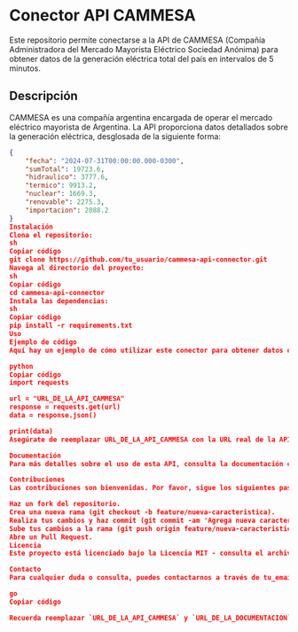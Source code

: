 # Conector API CAMMESA

Este repositorio permite conectarse a la API de CAMMESA (Compañía Administradora del Mercado Mayorista Eléctrico Sociedad Anónima) para obtener datos de la generación eléctrica total del país en intervalos de 5 minutos.

## Descripción

CAMMESA es una compañía argentina encargada de operar el mercado eléctrico mayorista de Argentina. La API proporciona datos detallados sobre la generación eléctrica, desglosada de la siguiente forma:

```json
{
    "fecha": "2024-07-31T00:00:00.000-0300",
    "sumTotal": 19723.6,
    "hidraulico": 3777.6,
    "termico": 9913.2,
    "nuclear": 1669.3,
    "renovable": 2275.3,
    "importacion": 2088.2
}
Instalación
Clona el repositorio:
sh
Copiar código
git clone https://github.com/tu_usuario/cammesa-api-connector.git
Navega al directorio del proyecto:
sh
Copiar código
cd cammesa-api-connector
Instala las dependencias:
sh
Copiar código
pip install -r requirements.txt
Uso
Ejemplo de código
Aquí hay un ejemplo de cómo utilizar este conector para obtener datos de la API de CAMMESA:

python
Copiar código
import requests

url = "URL_DE_LA_API_CAMMESA"
response = requests.get(url)
data = response.json()

print(data)
Asegúrate de reemplazar URL_DE_LA_API_CAMMESA con la URL real de la API.

Documentación
Para más detalles sobre el uso de esta API, consulta la documentación oficial de CAMMESA.

Contribuciones
Las contribuciones son bienvenidas. Por favor, sigue los siguientes pasos:

Haz un fork del repositorio.
Crea una nueva rama (git checkout -b feature/nueva-caracteristica).
Realiza tus cambios y haz commit (git commit -am 'Agrega nueva característica').
Sube tus cambios a la rama (git push origin feature/nueva-caracteristica).
Abre un Pull Request.
Licencia
Este proyecto está licenciado bajo la Licencia MIT - consulta el archivo LICENSE para más detalles.

Contacto
Para cualquier duda o consulta, puedes contactarnos a través de tu_email@example.com.

go
Copiar código

Recuerda reemplazar `URL_DE_LA_API_CAMMESA` y `URL_DE_LA_DOCUMENTACION` con las URLs correspondien